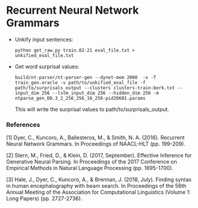 # Recurrent Neural Network Grammars

* Unkify input sentences: 

    `python get_raw.py train.02-21 eval_file.txt > unkified_eval_file.txt`

* Get word surprisal values:

    `build/nt-parser/nt-parser-gen --dynet-mem 2000  -x -T train_gen.oracle -v path/to/unkified_eval_file -f path/to/surprisals_output --clusters clusters-train-berk.txt --input_dim 256 --lstm_input_dim 256 --hidden_dim 256 -m ntparse_gen_D0.3_2_256_256_16_256-pid20681.params`

    This will write the surprisal values to path/to/surprisals_output.

### References

[1] Dyer, C., Kuncoro, A., Ballesteros, M., & Smith, N. A. (2016). Recurrent Neural Network Grammars. In Proceedings of NAACL-HLT (pp. 199-209).

[2] Stern, M., Fried, D., & Klein, D. (2017, September). Effective Inference for Generative Neural Parsing. In Proceedings of the 2017 Conference on Empirical Methods in Natural Language Processing (pp. 1695-1700).

[3] Hale, J., Dyer, C., Kuncoro, A., & Brennan, J. (2018, July). Finding syntax in human encephalography with beam search. In Proceedings of the 56th Annual Meeting of the Association for Computational Linguistics (Volume 1: Long Papers) (pp. 2727-2736).